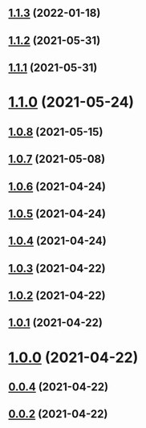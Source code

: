 ## [1.1.3](https://github.com/geotrev/core-flux/compare/v1.1.2...v1.1.3) (2022-01-18)



## [1.1.2](https://github.com/geotrev/core-flux/compare/v1.1.2...v1.1.3) (2021-05-31)



## [1.1.1](https://github.com/geotrev/core-flux/compare/v1.1.2...v1.1.3) (2021-05-31)



# [1.1.0](https://github.com/geotrev/core-flux/compare/v1.1.2...v1.1.3) (2021-05-24)



## [1.0.8](https://github.com/geotrev/core-flux/compare/v1.1.2...v1.1.3) (2021-05-15)



## [1.0.7](https://github.com/geotrev/core-flux/compare/v1.1.2...v1.1.3) (2021-05-08)



## [1.0.6](https://github.com/geotrev/core-flux/compare/v1.1.2...v1.1.3) (2021-04-24)



## [1.0.5](https://github.com/geotrev/core-flux/compare/v1.1.2...v1.1.3) (2021-04-24)



## [1.0.4](https://github.com/geotrev/core-flux/compare/v1.1.2...v1.1.3) (2021-04-24)



## [1.0.3](https://github.com/geotrev/core-flux/compare/v1.1.2...v1.1.3) (2021-04-22)



## [1.0.2](https://github.com/geotrev/core-flux/compare/v1.1.2...v1.1.3) (2021-04-22)



## [1.0.1](https://github.com/geotrev/core-flux/compare/v1.1.2...v1.1.3) (2021-04-22)



# [1.0.0](https://github.com/geotrev/core-flux/compare/v1.1.2...v1.1.3) (2021-04-22)



## [0.0.4](https://github.com/geotrev/core-flux/compare/v1.1.2...v1.1.3) (2021-04-22)



## [0.0.2](https://github.com/geotrev/core-flux/compare/v1.1.2...v1.1.3) (2021-04-22)

